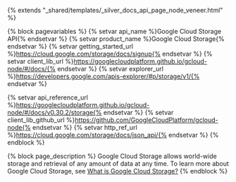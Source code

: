 {% extends "_shared/templates/_silver_docs_api_page_node_veneer.html" %}

{% block pagevariables %}
  {% setvar api_name %}Google Cloud Storage API{% endsetvar %}
  {% setvar product_name %}Google Cloud Storage{% endsetvar %}
  {% setvar getting_started_url %}https://cloud.google.com/storage/docs/signup{% endsetvar %}
  {% setvar client_lib_url %}https://googlecloudplatform.github.io/gcloud-node/#/docs/{% endsetvar %}
  {% setvar explorer_url %}https://developers.google.com/apis-explorer/#p/storage/v1/{% endsetvar %}
  
  {% setvar api_reference_url %}https://googlecloudplatform.github.io/gcloud-node/#/docs/v0.30.2/storage{% endsetvar %}
  {% setvar client_lib_github_url %}https://github.com/GoogleCloudPlatform/gcloud-node{% endsetvar %} 
  {% setvar http_ref_url %}https://cloud.google.com/storage/docs/json_api/{% endsetvar %}
{% endblock %}


{% block page_description %}
Google Cloud Storage allows world-wide storage and retrieval of any amount of data at any time. To learn more about Google Cloud Storage, see <a href="https://cloud.google.com/storage/docs/overview">What is Google Cloud Storage?</a>
{% endblock %}